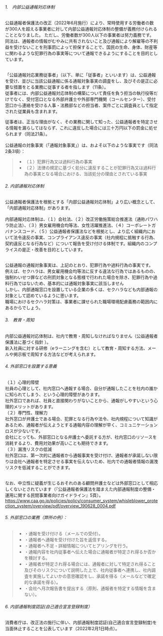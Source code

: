 
###### 1.　内部公益通報対応体制<br>
公益通報者保護法の改正（2022年6月施行）により、常時使用する労働者の数が300人を超える事業者に対して内部公益通報対応体制の整備が義務付けられることとなりました。
ただし、労働者数が300人以下の事業者は努力義務です。
<br>
同法は、通報者の情報がむやみに共有されないこと及び通報により解雇等の不利益を受けないことを刑事罰によって担保することで、国民の生命、身体、財産等に関わるような犯罪行為の事実等について通報できるようにすることを目的としています。<br>

<br>
「公益通報対応業務従事者」（以下、単に「従事者」といいます）は、公益通報を受け、並びに当該公益通報に係る通報対象事実の調査をし、及びその是正に必要な措置をとる業務に従事する者を指します（11条）。
<br>
従事者には、内部公益通報対応体制の構築について責任を負う担当の執行役等だけでなく、受付窓口となる外部弁護士や外部専門機関（コールセンター）、受付窓口から連絡を受ける人事・法務部などの担当者、案件ごとに調査員として指定された従業員も含まれます。
<br>

従事者は、正当な理由がなく、その業務に関して知った、公益通報者を特定させる情報を漏らしてはならず、これに違反した場合には三十万円以下の罰金に処せられます（同法21条）。
<br>
<br>
公益通報の対象事実（「通報対象事実」）は、およそ以下のような事実です（同法2条3項）：<br>
 >- （１）犯罪行為又は過料行為の事実
 >- （２）法律の規定に基づく処分に違反することが犯罪行為又は過料行為の事実となる場合における、当該処分の理由とされている事実

###### 2. 内部通報対応体制<br>
公益通報者保護法を根拠とする「内部公益通報対応体制」より広い概念として、「内部通報対応体制」があります。
<br>
<br>
内部通報対応体制は、（１）会社法、（２）改正労働施策総合推進法（通称パワハラ防止法）、（３）男女雇用機会均等法、女性活躍推進法、（４）コーポレートガバナンスコード、（５）公益通報者保護法などを根拠とし、より広く組織内において法令違反の事実、コンプライアンス違反の事実（社内規程に抵触する行為、契約違反となる行為など）について報告を受け付ける体制です。組織内のコンプライスの是正・改善を目的としています。
<br>
<br>

公益通報の通報対象事実は、上記のとおり、犯罪行為や過料行為の事実です。
<br>
例えば、セクハラは、男女雇用機会均等法に反する違法な行為ではあるものの、強制わいせつ罪などの刑罰対象となる態様で行われた場合を除き、犯罪行為や過料行為ではないため、基本的には通報対象事実に該当しません
<br>
しかし、内部通報窓口を設置している企業の多くは、セクハラなども内部通報の対象として認めているように思います。
<br>
職場におけるセクハラ対策は、事業者に課せられた職場環境配慮義務の範囲内にあるからでしょう。

###### 3.　教育・周知<br>

内部公益通報対応体制は、社内で教育・周知しなければなりません（公益通報者保護法に基づく指針 ）。
<br>
新入社員に対する研修（eラーニングを含む）として教育・周知する方法、メールや掲示板で周知する方法などが考えられます。
<br>

###### 4. 外部窓口を設置する意義<br>
（１）心理的障壁
<br>
社員の心理として、社内窓口へ通報する場合、自分が通報したことを社内の誰かに知られてしまう、という心理的障壁があります。
<br>
社外窓口であれば、社員と直接関わりがないことから、通報がしやすいという心理的メリットがあります。
<br>
（２）専門性、理解力
<br>
社外窓口が弁護士である場合、犯罪となる行為や法令、社内規程について知識があるため、通報者が伝えようとする通報内容の理解が早く、コミュニケーションロスが少ないです。
<br>
会社にとっても、外部窓口となる弁護士へ委託する方が、社内窓口のリソースを消耗するより、費用対効果が高いことも期待できます。
<br>
（３）漏洩リスクの低減
<br>
社外窓口は、第一次的に通報者から通報事実を受け付け、通報者が承諾しない限りは会社へ通報者を特定させる事実を伝えないため、社内での通報者情報の漏洩リスクを低減することができます。
<br>
<br>

なお、中立性に疑義が生じるおそれのある顧問弁護士などは外部窓口として相応しくないとされています（『公益通報者保護法を踏まえた内部通報制度の整備・運用に関する民間事業者向けガイドライン』5頁）。
https://www.caa.go.jp/policies/policy/consumer_system/whisleblower_protection_system/overview/pdf/overview_190628_0004.pdf

###### 5. 外部窓口の業務（弊所の例）：<br>

 >- ・通報を受け付ける（メールでの受付）。
 >- ・通報者へ通報を受け付けた旨を返信する。
 >- ・通報者へ不足・詳細情報についてヒアリングを行う。
 >- ・通報内容を社内従事者へ伝えた場合に通報者が特定され得るか否かを検討する。
 >- ・通報者が特定され得る場合には、通報者に対して特定され得ること及びそのリスクについて説明した上で、社内従事者へ連携し、社内調査を実施してよいかの意思確認をし、承諾を得る（メールなどで確定的な承諾を得る）。
 >- ・会社へ月次報告書を提出する（原則、通報者を特定する情報を含まない）。


###### 6. 内部通報制度認証(自己適合宣言登録制度）

消費者庁は、改正法の施行に伴い、内部通報制度認証(自己適合宣言登録制度)を当面休止することを公表しています（2022年2月1日時点）。



